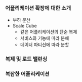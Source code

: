 ### 어플리케이션 확장에 대한 소개
* 부하 분산
* Scale Cube
  * 같은 어플리케이션의 단순 복제
  * 서비스와 기능에 따라 분해
  * 데이터 파티션에 따라 분할
### 복제 및 로드 밸런싱
### 복잡한 어플리케이션 
